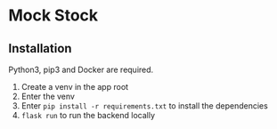 # Mock Stock

## Installation
Python3, pip3 and Docker are required.

1. Create a venv in the app root
2. Enter the venv
3. Enter `pip install -r requirements.txt` to install the dependencies
4. `flask run` to run the backend locally
